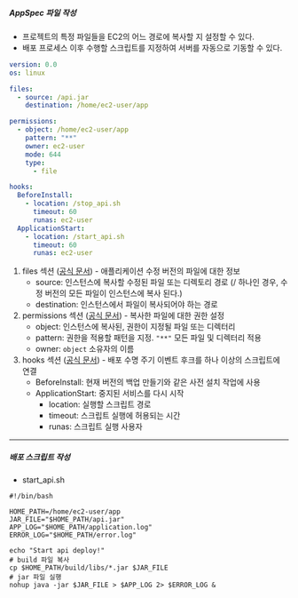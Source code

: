 ##### AppSpec 파일 작성

* 프로젝트의 특정 파일들을 EC2의 어느 경로에 복사할 지 설정할 수 있다.
* 배포 프로세스 이후 수행할 스크립트를 지정하여 서버를 자동으로 기동할 수 있다.

```yaml
version: 0.0
os: linux

files:
  - source: /api.jar
    destination: /home/ec2-user/app

permissions:
  - object: /home/ec2-user/app
    pattern: "**"
    owner: ec2-user
    mode: 644
    type:
      - file

hooks:
  BeforeInstall:
    - location: /stop_api.sh
      timeout: 60
      runas: ec2-user
  ApplicationStart:
    - location: /start_api.sh
      timeout: 60
      runas: ec2-user
```

1. files 섹션 ([공식 문서](https://docs.aws.amazon.com/ko_kr/codedeploy/latest/userguide/reference-appspec-file-structure-files.html)) - 애플리케이션 수정 버전의 파일에 대한 정보
   * source: 인스턴스에 복사할 수정된 파일 또는 디렉토리 경로 (/ 하나인 경우, 수정 버전의 모든 파일이 인스턴스에 복사 된다.)
   * destination: 인스턴스에서 파일이 복사되어야 하는 경로
2. permissions 섹션 ([공식 문서](https://docs.aws.amazon.com/ko_kr/codedeploy/latest/userguide/reference-appspec-file-structure-permissions.html)) - 복사한 파일에 대한 권한 설정
   * object: 인스턴스에 복사된, 권한이 지정될 파일 또는 디렉터리
   * pattern: 권한을 적용할 패턴을 지정. `"**"` 모든 파일 및 디렉터리 적용
   * owner: `object` 소유자의 이름
3. hooks 섹션 ([공식 문서](https://docs.aws.amazon.com/ko_kr/codedeploy/latest/userguide/reference-appspec-file-structure-hooks.html#appspec-hooks-server)) - 배포 수명 주기 이벤트 후크를 하나 이상의 스크립트에 연결
   * BeforeInstall: 현재 버전의 백업 만들기와 같은 사전 설치 작업에 사용
   * ApplicationStart: 중지된 서비스를 다시 시작
     * location: 실행할 스크립트 경로
     * timeout: 스크립트 실행에 허용되는 시간
     * runas: 스크립트 실행 사용자

---

##### 배포 스크립트 작성

* start_api.sh

```shell
#!/bin/bash

HOME_PATH=/home/ec2-user/app
JAR_FILE="$HOME_PATH/api.jar"
APP_LOG="$HOME_PATH/application.log"
ERROR_LOG="$HOME_PATH/error.log"

echo "Start api deploy!"
# build 파일 복사
cp $HOME_PATH/build/libs/*.jar $JAR_FILE
# jar 파일 실행
nohup java -jar $JAR_FILE > $APP_LOG 2> $ERROR_LOG &

```




